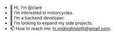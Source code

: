 - 👋 Hi, I’m @clare
- 👀 I’m interested in motorcycles.
- 🌱 I’m a backend developer.
- 💞️ I’m looking to expand my side projects.
- 📫 How to reach me: hi.midnightsloth@gmail.com.

<!---
clare/clare is a ✨ special ✨ repository because its `README.md` (this file) appears on your GitHub profile.
You can click the Preview link to take a look at your changes.
--->
